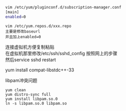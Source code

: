 ```bash
vim /etc/yum/pluginconf.d/subscription-manager.conf
[main]
enabled=0
```

```
vim /etc/yum.repos.d/xxx.repo
主要是修改baseurl
并且加上enabled=0
```

连接虚拟机方便复制粘贴  
在虚拟机那里修改/etc/ssh/sshd_config 按照网上的步骤  
然后service sshd restart

yum install compat-libstdc++-33
 
libpam冲突问题  
```
yum clean
yum distro-sync full
yum install libpam.so.0
ln -s libpam.so.0 libpam.so
```